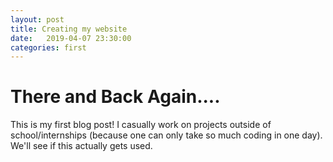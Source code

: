 ```yaml
---
layout: post
title: Creating my website
date:   2019-04-07 23:30:00
categories: first
---
```

# There and Back Again....
This is my first blog post! I casually work on projects outside of school/internships (because one can only take so much coding in one day). We'll see if this actually gets used.
